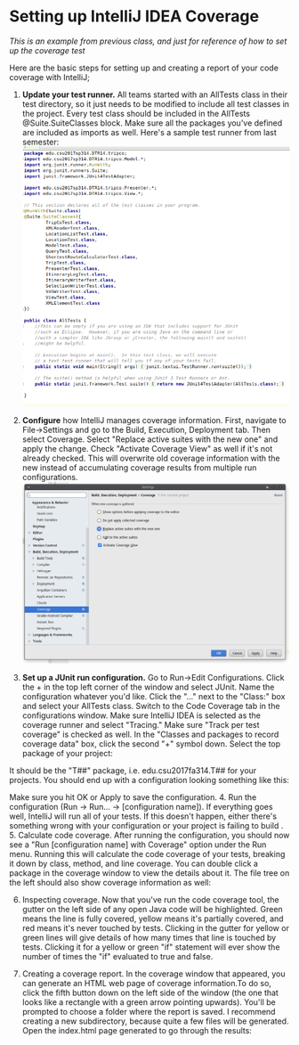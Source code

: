 # Setting up IntelliJ IDEA Coverage

*This is an example from previous class, and just for reference of how to set up the coverage test*

Here are the basic steps for setting up and creating a report of your code coverage with IntelliJ;

1. __Update your test runner.__ All teams started with an AllTests class in their test directory, so it just needs to be 
   modified to include all test classes in the project. Every test class should be included in the AllTests 
   @Suite.SuiteClasses block. Make sure all the packages you've defined are included as imports as well. Here's a sample 
   test runner from last semester:
   ![Image of example1](https://github.com/GoldenaArcher/Chess/blob/master/extra%20files/pg1.png)

2. __Configure__ how IntelliJ manages coverage information. First, navigate to File->Settings and go to the Build, Execution, 
   Deployment tab. Then select Coverage. Select "Replace active suites with the new one" and apply the change. Check 
   "Activate Coverage View" as well if it's not already checked. This will overwrite old coverage information with the 
   new instead of accumulating coverage results from multiple run configurations.
   ![Image of example2](https://github.com/GoldenaArcher/Chess/blob/master/extra%20files/pg2.png)

3. __Set up a JUnit run configuration.__ Go to Run->Edit Configurations. Click the + in the top left corner of the window and 
   select JUnit. Name the configuration whatever you'd like. Click the "..." next to the "Class:" box and select your 
   AllTests class. Switch to the Code Coverage tab in the configurations window. Make sure IntelliJ IDEA is selected as 
   the coverage runner and select "Tracing." Make sure "Track per test coverage" is checked as well. In the "Classes and 
   packages to record coverage data" box, click the second "+" symbol down. Select the top package of your project:

It should be the "T##" package, i.e. edu.csu2017fa314.T## for your projects. You should end up with a configuration 
looking something like this:


Make sure you hit OK or Apply to save the configuration.
4. Run the configuration (Run -> Run... -> [configuration name]). If everything goes well, IntelliJ will run all of 
   your tests. If this doesn't happen, either there's something wrong with your configuration or your project is failing 
   to build
   . 
5. Calculate code coverage. After running the configuration, you should now see a "Run [configuration name] with Coverage"
   option under the Run menu. Running this will calculate the code coverage of your tests, breaking it down by class, method,
   and line coverage. You can double click a package in the coverage window to view the details about it. The file tree on 
   the left should also show coverage information as well:

6. Inspecting coverage. Now that you've run the code coverage tool, the gutter on the left side of any open Java code will 
   be highlighted. Green means the line is fully covered, yellow means it's partially covered, and red means it's never 
   touched by tests. Clicking in the gutter for yellow or green lines will give details of how many times that line is 
   touched by tests. Clicking it for a yellow or green "if" statement will ever show the number of times the "if" evaluated 
   to true and false. 

7. Creating a coverage report. In the coverage window that appeared, you can generate an HTML web page of coverage 
   information.To do so, click the fifth button down on the left side of the window (the one that looks like a rectangle 
   with a green arrow pointing upwards). You'll be prompted to choose a folder where the report is saved. I recommend 
   creating a new subdirectory, because quite a few files will be generated. Open the index.html page generated to go through
   the results: